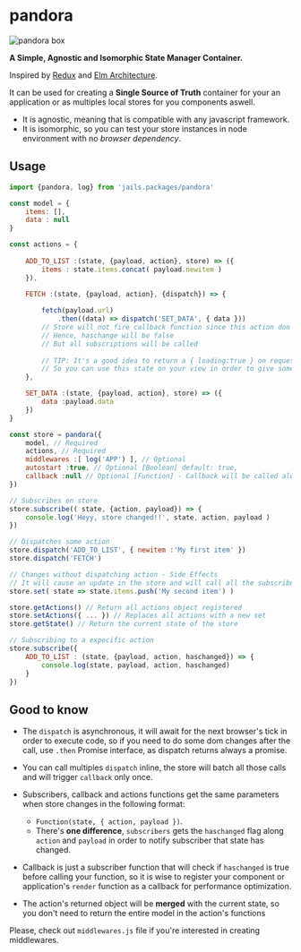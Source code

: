 # pandora

![pandora box](https://educationalresearchtechniques.files.wordpress.com/2016/07/11.jpg?w=200)

**A Simple, Agnostic and Isomorphic State Manager Container.**

Inspired by [Redux](https://github.com/reduxjs/redux) and [Elm Architecture](https://guide.elm-lang.org/architecture/).

It can be used for creating a **Single Source of Truth** container for your an application or as multiples local stores for you components aswell. 


- It is agnostic, meaning that is compatible with any javascript framework.
- It is isomorphic, so you can test your store instances in node environment with no *browser dependency*.


## Usage

```js
import {pandora, log} from 'jails.packages/pandora'

const model = {
    items: [],
    data : null
}

const actions = {
    
    ADD_TO_LIST :(state, {payload, action}, store) => ({
        items : state.items.concat( payload.newitem )
    }),

    FETCH :(state, {payload, action}, {dispatch}) => {
        
        fetch(payload.url)
            .then((data) => dispatch('SET_DATA', { data }))
        // Store will not fire callback function since this action don't return anything.
        // Hence, haschange will be false
        // But all subscriptions will be called
        
        // TIP: It's a good idea to return a { loading:true } on request actions.
        // So you can use this state on your view in order to give some user feedback.
    },

    SET_DATA :(state, {payload, action}, store) => ({
        data :payload.data
    })
}

const store = pandora({
    model, // Required
    actions, // Required
    middlewares :[ log('APP') ], // Optional
    autostart :true, // Optional [Boolean] default: true,
    callback :null // Optional [Function] - Callback will be called always when the state changes 
})

// Subscribes on store
store.subscribe(( state, {action, payload}) => {
    console.log('Heyy, store changed!!', state, action, payload )
})

// Dispatches some action
store.dispatch('ADD_TO_LIST', { newitem :'My first item' })
store.dispatch('FETCH')

// Changes without dispatching action - Side Effects
// It will cause an update in the store and will call all the subscribers and the callback function if there's any.
store.set( state => state.items.push('My second item') )

store.getActions() // Return all actions object registered
store.setActions({ ... }) // Replaces all actions with a new set
store.getState() // Return the current state of the store

// Subscribing to a expecific action
store.subscribe({ 
    ADD_TO_LIST : (state, {payload, action, haschanged}) => {
        console.log(state, payload, action, haschanged)
    }
})

```

## Good to know

- The `dispatch` is asynchronous, it will await for the next browser's tick in order to execute code, so if you 
need to do some dom changes after the call, use `.then` Promise interface, as dispatch returns always a promise.
- You can call multiples `dispatch` inline, the store will batch all those calls and will trigger `callback` only once.
- Subscribers, callback and actions functions get the same parameters when store changes in the following format: 
    - `Function(state, { action, payload })`. 
    - There's **one difference**, `subscribers` gets the `haschanged` flag along `action` and `payload` in order to notify subscriber that state has changed.

- Callback is just a subscriber function that will check if `haschanged` is true before calling your function, so it is wise to register your component or application's `render` function as a callback for performance optimization.
- The action's returned object will be **merged** with the current state, so you don't need to return the entire model in the action's functions

Please, check out `middlewares.js` file if you're interested in creating middlewares.